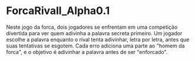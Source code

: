 # ForcaRivall_Alpha0.1
 Neste jogo da forca, dois jogadores se enfrentam em uma competição divertida para ver quem adivinha a palavra secreta primeiro. Um jogador escolhe a palavra enquanto o rival tenta adivinhar, letra por letra, antes que suas tentativas se esgotem. Cada erro adiciona uma parte ao "homem da forca", e o objetivo é adivinhar a palavra antes de ser "enforcado".
